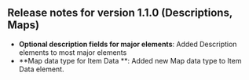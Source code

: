 ## Release notes for version 1.1.0 (Descriptions, Maps)

+ **Optional description fields for major elements**: Added Description elements to most major elements
+ **Map data type for Item Data **: Added new Map data type to Item Data element.